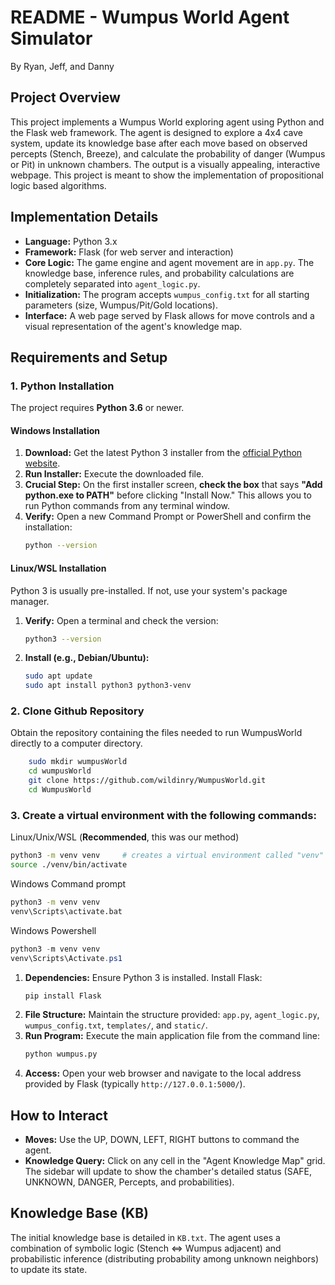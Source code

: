 # README - Wumpus World Agent Simulator

By Ryan, Jeff, and Danny

## Project Overview
This project implements a Wumpus World exploring agent using Python and the Flask web framework. The agent is designed to explore a 4x4 cave system, update its knowledge base after each move based on observed percepts (Stench, Breeze), and calculate the probability of danger (Wumpus or Pit) in unknown chambers. The output is a visually appealing, interactive webpage. This project is meant to show the implementation of propositional logic based algorithms.

## Implementation Details
* **Language:** Python 3.x
* **Framework:** Flask (for web server and interaction)
* **Core Logic:** The game engine and agent movement are in `app.py`. The knowledge base, inference rules, and probability calculations are completely separated into `agent_logic.py`.
* **Initialization:** The program accepts `wumpus_config.txt` for all starting parameters (size, Wumpus/Pit/Gold locations).
* **Interface:** A web page served by Flask allows for move controls and a visual representation of the agent's knowledge map.

## Requirements and Setup
### 1. Python Installation

The project requires **Python 3.6** or newer.

#### Windows Installation

1.  **Download:** Get the latest Python 3 installer from the [official Python website](https://www.python.org/downloads/windows/).
2.  **Run Installer:** Execute the downloaded file.
3.  **Crucial Step:** On the first installer screen, **check the box** that says **"Add python.exe to PATH"** before clicking "Install Now." This allows you to run Python commands from any terminal window.
4.  **Verify:** Open a new Command Prompt or PowerShell and confirm the installation:
    ```bash
    python --version
    ```

#### Linux/WSL Installation

Python 3 is usually pre-installed. If not, use your system's package manager.

1.  **Verify:** Open a terminal and check the version:
    ```bash
    python3 --version
    ```
2.  **Install (e.g., Debian/Ubuntu):**
    ```bash
    sudo apt update
    sudo apt install python3 python3-venv
    ```
### 2. Clone Github Repository

Obtain the repository containing the files needed to run WumpusWorld directly to a computer directory.
```bash
    sudo mkdir wumpusWorld
    cd wumpusWorld
    git clone https://github.com/wildinry/WumpusWorld.git
    cd WumpusWorld
```
    

### 3. Create a virtual environment with the following commands:

Linux/Unix/WSL (**Recommended**, this was our method)
```bash
python3 -m venv venv     # creates a virtual environment called "venv"
source ./venv/bin/activate
```
Windows Command prompt
```bat
python3 -m venv venv     
venv\Scripts\activate.bat
```
Windows Powershell
```powershell
python3 -m venv venv     
venv\Scripts\Activate.ps1
```

1.  **Dependencies:** Ensure Python 3 is installed. Install Flask:
    ```bash
    pip install Flask
    ```
2.  **File Structure:** Maintain the structure provided: `app.py`, `agent_logic.py`, `wumpus_config.txt`, `templates/`, and `static/`.
3.  **Run Program:** Execute the main application file from the command line:
    ```bash
    python wumpus.py
    ```
4.  **Access:** Open your web browser and navigate to the local address provided by Flask (typically `http://127.0.0.1:5000/`).

## How to Interact
* **Moves:** Use the UP, DOWN, LEFT, RIGHT buttons to command the agent.
* **Knowledge Query:** Click on any cell in the "Agent Knowledge Map" grid. The sidebar will update to show the chamber's detailed status (SAFE, UNKNOWN, DANGER, Percepts, and probabilities).

## Knowledge Base (KB)
The initial knowledge base is detailed in `KB.txt`. The agent uses a combination of symbolic logic (Stench $\Leftrightarrow$ Wumpus adjacent) and probabilistic inference (distributing probability among unknown neighbors) to update its state.
